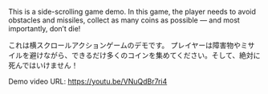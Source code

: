 This is a side-scrolling game demo. 
In this game, the player needs to avoid obstacles and missiles, collect as many coins as possible — and most importantly, don’t die!

これは横スクロールアクションゲームのデモです。
プレイヤーは障害物やミサイルを避けながら、できるだけ多くのコインを集めてください。そして、絶対に死んではいけません！

Demo video URL:
https://youtu.be/VNuQdBr7ri4
